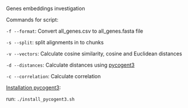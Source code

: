 Genes embeddings investigation

Commands for script:

`-f --format`: Convert all_genes.csv to all_genes.fasta file

`-s --split`: split alignments in to chunks

`-v --vectors`: Calculate cosine similarity, cosine and Euclidean distances

`-d --distances`: Calculate distances using [pycogent3](https://cogent3.readthedocs.io/en/latest/)

`-c --correlation`: Calculate correlation

[Installation pycogent3](https://cogent3.readthedocs.io/en/latest/install.html):

run: `./install_pycogent3.sh`
